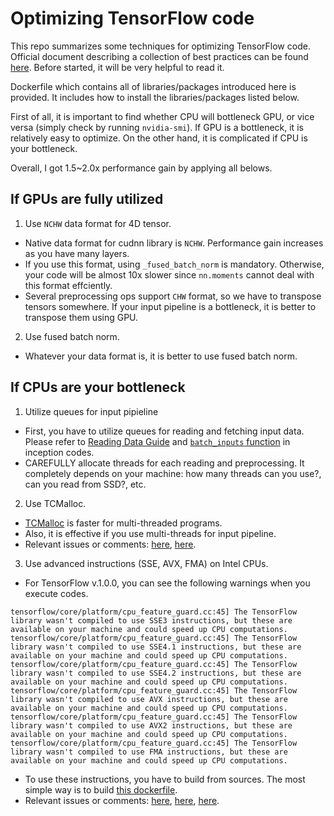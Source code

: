 # Optimizing TensorFlow code

This repo summarizes some techniques for optimizing TensorFlow code. Official document describing a collection of best practices can be found [here](https://www.tensorflow.org/performance/performance_guide). Before started, it will be very helpful to read it.

Dockerfile which contains all of libraries/packages introduced here is provided. It includes how to install the libraries/packages listed below.

First of all, it is important to find whether CPU will bottleneck GPU, or vice versa (simply check by running `nvidia-smi`). If GPU is a bottleneck, it is relatively easy to optimize. On the other hand, it is complicated if CPU is your bottleneck.

Overall, I got 1.5~2.0x performance gain by applying all belows.

## If GPUs are fully utilized

1. Use `NCHW` data format for 4D tensor.
  * Native data format for cudnn library is `NCHW`. Performance gain increases as you have many layers.
  * If you use this format, using `_fused_batch_norm` is mandatory. Otherwise, your code will be almost 10x slower since `nn.moments` cannot deal with this format effciently.
  * Several preprocessing ops support `CHW` format, so we have to transpose tensors somewhere. If your input pipeline is a bottleneck, it is better to transpose them using GPU.
2. Use fused batch norm.
  * Whatever your data format is, it is better to use fused batch norm.

## If CPUs are your bottleneck

1. Utilize queues for input pipieline
  * First, you have to utilize queues for reading and fetching input data. Please refer to [Reading Data Guide](https://www.tensorflow.org/programmers_guide/reading_data#reading_from_files) and [`batch_inputs` function](https://github.com/tensorflow/models/blob/master/inception/inception/image_processing.py#L407) in inception codes.
  * CAREFULLY allocate threads for each reading and preprocessing. It completely depends on your machine: how many threads can you use?, can you read from SSD?, etc.
2. Use TCMalloc.
  * [TCMalloc](http://goog-perftools.sourceforge.net/doc/tcmalloc.html) is faster for multi-threaded programs.
  * Also, it is effective if you use multi-threads for input pipeline.
  * Relevant issues or comments: [here](https://github.com/tensorflow/tensorflow/issues/3009#issuecomment-235993119), [here](https://github.com/tensorflow/tensorflow/issues/6779).
3. Use advanced instructions (SSE, AVX, FMA) on Intel CPUs.
  * For TensorFlow v.1.0.0, you can see the following warnings when you execute codes.
  ```
  tensorflow/core/platform/cpu_feature_guard.cc:45] The TensorFlow library wasn't compiled to use SSE3 instructions, but these are available on your machine and could speed up CPU computations.
  tensorflow/core/platform/cpu_feature_guard.cc:45] The TensorFlow library wasn't compiled to use SSE4.1 instructions, but these are available on your machine and could speed up CPU computations.
  tensorflow/core/platform/cpu_feature_guard.cc:45] The TensorFlow library wasn't compiled to use SSE4.2 instructions, but these are available on your machine and could speed up CPU computations.
  tensorflow/core/platform/cpu_feature_guard.cc:45] The TensorFlow library wasn't compiled to use AVX instructions, but these are available on your machine and could speed up CPU computations.
  tensorflow/core/platform/cpu_feature_guard.cc:45] The TensorFlow library wasn't compiled to use AVX2 instructions, but these are available on your machine and could speed up CPU computations.
  tensorflow/core/platform/cpu_feature_guard.cc:45] The TensorFlow library wasn't compiled to use FMA instructions, but these are available on your machine and could speed up CPU computations.
  ```
  * To use these instructions, you have to build from sources. The most simple way is to build [this dockerfile](https://github.com/beopst/tf-performance-tips/blob/master/dockerfile/tf-gpu-intel-dockerfile).
  * Relevant issues or comments: [here](https://github.com/tensorflow/tensorflow/issues/7449), [here](https://github.com/tensorflow/tensorflow/issues/7778), [here](https://github.com/tensorflow/tensorflow/issues/7693).
